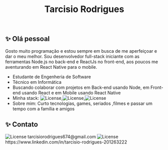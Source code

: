 <h1 align="center">Tarcisio Rodrigues</h1>

<br>

## ✨ Olá pessoal

Gosto muito programação e estou sempre em busca de me aperfeiçoar e dar o meu melhor. Sou desenvolvedor full-stack iniciante com as ferramentas
Node.js no back-end e ReactJs no front-end, aos poucos me aventurando em React Native para o mobile.

- Estudante de Engenheria de Software
- Técnico em Informática 
- Buscando colaborar com projetos em Back-end usando Node, em Front-end usando React e em Mobile usando React Native 
- Minha stack: <img alt="License" src="https://img.shields.io/badge/Node.js-339933?style=for-the-badge&logo=nodedotjs&logoColor=white">,<img alt="License" src="https://img.shields.io/badge/React-20232A?style=for-the-badge&logo=react&logoColor=61DAFB">,<img alt="License" src="https://img.shields.io/badge/React_Native-20232A?style=for-the-badge&logo=react&logoColor=61DAFB">
- Sobre mim: Curto tecnologias, games, seriados ,filmes e passar um tempo com a família e amigos 


## ✨ Contato
<img alt="License" src="https://img.shields.io/badge/Gmail-D14836?style=for-the-badge&logo=gmail&logoColor=white">
<a >
tarcisiorodrigues674@gmail.com
</a>
<img alt="License" src=https://img.shields.io/badge/LinkedIn-0077B5?style=for-the-badge&logo=linkedin&logoColor=white>
<a >
https://www.linkedin.com/in/tarcisio-rodrigues-201263222
</a>

